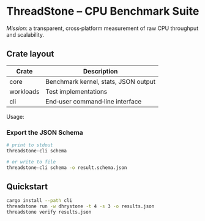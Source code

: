 # ThreadStone – CPU Benchmark Suite

_Mission_: a transparent, cross‑platform measurement of raw CPU throughput and scalability.

## Crate layout

| Crate     | Description                          |
| --------- | ------------------------------------ |
| core      | Benchmark kernel, stats, JSON output |
| workloads | Test implementations                 |
| cli       | End‑user command‑line interface      |

Usage:

### Export the JSON Schema

```bash
# print to stdout
threadstone-cli schema

# or write to file
threadstone-cli schema -o result.schema.json
```

## Quickstart

```bash
cargo install --path cli
threadstone run -w dhrystone -t 4 -s 3 -o results.json
threadstone verify results.json
```
